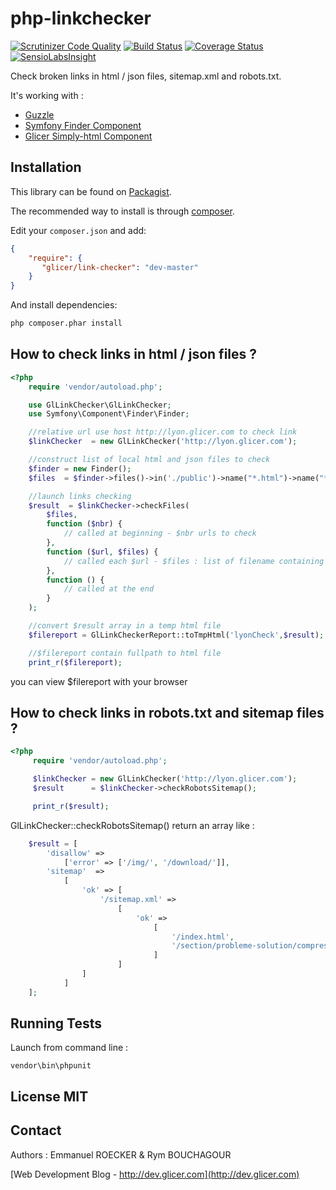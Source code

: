 # php-linkchecker 

[![Scrutinizer Code Quality](https://scrutinizer-ci.com/g/emmanuelroecker/php-linkchecker/badges/quality-score.png?b=master)](https://scrutinizer-ci.com/g/emmanuelroecker/php-linkchecker/?branch=master)
[![Build Status](https://travis-ci.org/emmanuelroecker/php-linkchecker.svg?branch=master)](https://travis-ci.org/emmanuelroecker/php-linkchecker)
[![Coverage Status](https://coveralls.io/repos/emmanuelroecker/php-linkchecker/badge.svg?branch=master&service=github)](https://coveralls.io/github/emmanuelroecker/php-linkchecker?branch=master)
[![SensioLabsInsight](https://insight.sensiolabs.com/projects/4f63b147-1922-4527-9d0d-e369397a1c13/mini.png)](https://insight.sensiolabs.com/projects/4f63b147-1922-4527-9d0d-e369397a1c13)

Check broken links in html / json files, sitemap.xml and robots.txt.

It's working with :

*   [Guzzle](http://docs.guzzlephp.org)
*   [Symfony Finder Component](http://symfony.com/doc/2.3/components/finder.html)
*   [Glicer Simply-html Component](https://github.com/emmanuelroecker/php-simply-html)

## Installation

This library can be found on [Packagist](https://packagist.org/packages/glicer/link-checker).

The recommended way to install is through [composer](http://getcomposer.org).

Edit your `composer.json` and add:

```json
{
    "require": {
       "glicer/link-checker": "dev-master"
    }
}
```

And install dependencies:

```bash
php composer.phar install
```

## How to check links in html / json files ?

```php
<?php
    require 'vendor/autoload.php';

    use GlLinkChecker\GlLinkChecker;
    use Symfony\Component\Finder\Finder;

    //relative url use host http://lyon.glicer.com to check link
    $linkChecker  = new GlLinkChecker('http://lyon.glicer.com');

    //construct list of local html and json files to check
    $finder = new Finder();
    $files  = $finder->files()->in('./public')->name("*.html")->name("*.json");

    //launch links checking
    $result  = $linkChecker->checkFiles(
        $files,
        function ($nbr) {
            // called at beginning - $nbr urls to check
        },
        function ($url, $files) {
            // called each $url - $files : list of filename containing $url link
        },
        function () {
            // called at the end
        }
    );

    //convert $result array in a temp html file
    $filereport = GlLinkCheckerReport::toTmpHtml('lyonCheck',$result);

    //$filereport contain fullpath to html file
    print_r($filereport);
```

you can view $filereport with your browser

## How to check links in robots.txt and sitemap files ?

```php
<?php
     require 'vendor/autoload.php';

     $linkChecker = new GlLinkChecker('http://lyon.glicer.com');
     $result      = $linkChecker->checkRobotsSitemap();

     print_r($result);
```

GlLinkChecker::checkRobotsSitemap() return an array like :

```php
    $result = [
        'disallow' =>
            ['error' => ['/img/', '/download/']],
        'sitemap'  =>
            [
                'ok' => [
                    '/sitemap.xml' =>
                        [
                            'ok' =>
                                [
                                    '/index.html',
                                    '/section/probleme-solution/compresser-css-html-js.html'
                                ]
                        ]
                ]
            ]
    ];
```

## Running Tests

Launch from command line :

```console
vendor\bin\phpunit
```

## License MIT

## Contact

Authors : Emmanuel ROECKER & Rym BOUCHAGOUR

[Web Development Blog - http://dev.glicer.com](http://dev.glicer.com)
